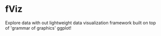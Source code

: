 # fViz
Explore data with out lightweight data visualization framework built on top of 'grammar of graphics' ggplot!
